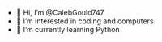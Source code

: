 - 👋 Hi, I’m @CalebGould747
- 👀 I’m interested in coding and computers
- 🐍 I’m currently learning Python

<!---
CalebGould747/CalebGould747 is a ✨ special ✨ repository because its `README.md` (this file) appears on your GitHub profile.
You can click the Preview link to take a look at your changes.
--->

